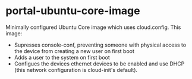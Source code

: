 # portal-ubuntu-core-image

Minimally configured Ubuntu Core image which uses cloud.config. This image:
  * Supresses console-conf, preventing someone with physical access to the device from creating a new user on first boot
  * Adds a user to the system on first boot
  * Configues the devices ethernet devices to be enabled and use DHCP (this network configuration is cloud-init's default).
